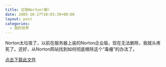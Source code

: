 ```yaml
---
title: 垃圾Norton!删!
date: 2005-10-27T10:03:39+00:00
layout: post
categories:
  - 我的世界
---
```

Norton太垃圾了，以前在服务器上装的Norton企业版，现在无法删除，我就头疼死了。还好，从Norton网站找到如何彻底根除这个“毒瘤”的办法了。

[点击下载此文件](attachments/month_0510/d2005102618310.txt)